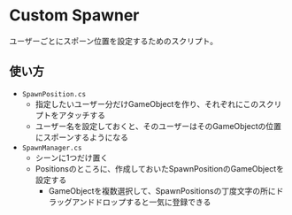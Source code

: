 # Custom Spawner

ユーザーごとにスポーン位置を設定するためのスクリプト。


## 使い方

- `SpawnPosition.cs`
    - 指定したいユーザー分だけGameObjectを作り、それぞれにこのスクリプトをアタッチする
    - ユーザー名を設定しておくと、そのユーザーはそのGameObjectの位置にスポーンするようになる
- `SpawnManager.cs`
    - シーンに1つだけ置く
    - Positionsのところに、作成しておいたSpawnPositionのGameObjectを設定する
        - GameObjectを複数選択して、SpawnPositionsの丁度文字の所にドラッグアンドドロップすると一気に登録できる